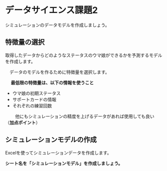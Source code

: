 # データサイエンス課題2

シミュレーションのデータモデルを作成しましょう。


## 特徴量の選択

取得したデータからどのようなステータスのウマ娘ができるかを予測するモデルを作成します。

　データのモデルを作るために特徴量を選択します。

　
 **最低限の特徴量は、以下の情報を使うこと**
 
 - ウマ娘の初期ステータス
 - サポートカードの情報
 - それぞれの練習回数
 
 　 
　他にもシミュレーションの精度を上げるデータがあれば使用しても良い（**加点ポイント**）
 
 
## シミュレーションモデルの作成

Excelを使ってシミュレーションデータを作成します。

**シート名を「シミュレーションモデル」を作成しましょう。**

